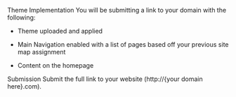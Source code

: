 Theme Implementation 
You will be submitting a link to your domain with the following:

- Theme uploaded and applied

- Main Navigation enabled with a list of pages based off your previous site map assignment

- Content on the homepage


Submission
Submit the full link to your website (http://{your domain here}.com). 